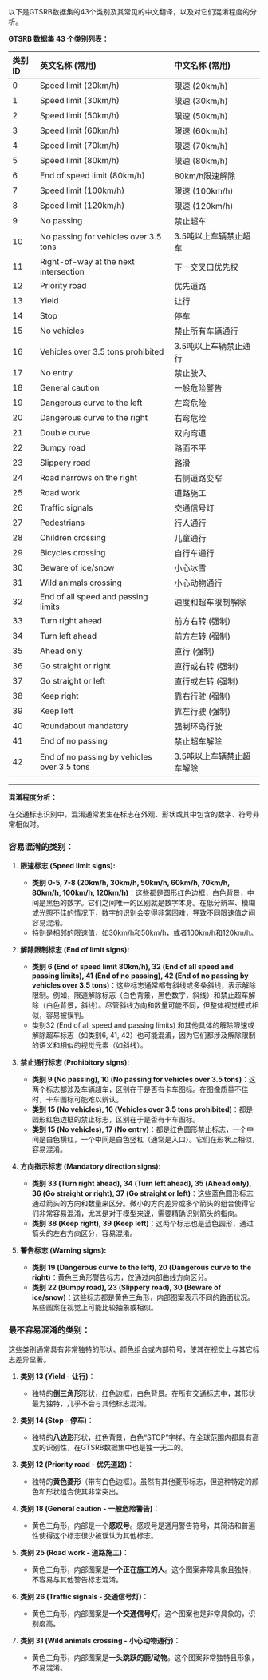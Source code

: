 以下是GTSRB数据集的43个类别及其常见的中文翻译，以及对它们混淆程度的分析。

**GTSRB 数据集 43 个类别列表：**

| 类别ID | 英文名称 (常用)             | 中文名称 (常用)             |
| :----- | :-------------------------- | :-------------------------- |
| 0      | Speed limit (20km/h)        | 限速 (20km/h)               |
| 1      | Speed limit (30km/h)        | 限速 (30km/h)               |
| 2      | Speed limit (50km/h)        | 限速 (50km/h)               |
| 3      | Speed limit (60km/h)        | 限速 (60km/h)               |
| 4      | Speed limit (70km/h)        | 限速 (70km/h)               |
| 5      | Speed limit (80km/h)        | 限速 (80km/h)               |
| 6      | End of speed limit (80km/h) | 80km/h限速解除             |
| 7      | Speed limit (100km/h)       | 限速 (100km/h)              |
| 8      | Speed limit (120km/h)       | 限速 (120km/h)              |
| 9      | No passing                | 禁止超车                    |
| 10     | No passing for vehicles over 3.5 tons | 3.5吨以上车辆禁止超车     |
| 11     | Right-of-way at the next intersection | 下一交叉口优先权        |
| 12     | Priority road             | 优先道路                    |
| 13     | Yield                     | 让行                        |
| 14     | Stop                      | 停车                        |
| 15     | No vehicles               | 禁止所有车辆通行            |
| 16     | Vehicles over 3.5 tons prohibited | 3.5吨以上车辆禁止通行   |
| 17     | No entry                  | 禁止驶入                    |
| 18     | General caution           | 一般危险警告                |
| 19     | Dangerous curve to the left | 左弯危险                    |
| 20     | Dangerous curve to the right | 右弯危险                   |
| 21     | Double curve              | 双向弯道                    |
| 22     | Bumpy road                | 路面不平                    |
| 23     | Slippery road             | 路滑                        |
| 24     | Road narrows on the right | 右侧道路变窄                |
| 25     | Road work                 | 道路施工                    |
| 26     | Traffic signals           | 交通信号灯                  |
| 27     | Pedestrians               | 行人通行                    |
| 28     | Children crossing         | 儿童通行                    |
| 29     | Bicycles crossing         | 自行车通行                  |
| 30     | Beware of ice/snow        | 小心冰雪                    |
| 31     | Wild animals crossing     | 小心动物通行                |
| 32     | End of all speed and passing limits | 速度和超车限制解除       |
| 33     | Turn right ahead          | 前方右转 (强制)             |
| 34     | Turn left ahead           | 前方左转 (强制)             |
| 35     | Ahead only                | 直行 (强制)                 |
| 36     | Go straight or right      | 直行或右转 (强制)           |
| 37     | Go straight or left       | 直行或左转 (强制)           |
| 38     | Keep right                | 靠右行驶 (强制)             |
| 39     | Keep left                 | 靠左行驶 (强制)             |
| 40     | Roundabout mandatory      | 强制环岛行驶                |
| 41     | End of no passing         | 禁止超车解除                |
| 42     | End of no passing by vehicles over 3.5 tons | 3.5吨以上车辆禁止超车解除 |

---

**混淆程度分析：**

在交通标志识别中，混淆通常发生在标志在外观、形状或其中包含的数字、符号非常相似时。

### 容易混淆的类别：

1.  **限速标志 (Speed limit signs):**
    * **类别 0-5, 7-8 (20km/h, 30km/h, 50km/h, 60km/h, 70km/h, 80km/h, 100km/h, 120km/h)**：这些都是圆形红色边框，白色背景，中间是黑色的数字。它们之间唯一的区别就是数字本身。在低分辨率、模糊或光照不佳的情况下，数字的识别会变得非常困难，导致不同限速值之间容易混淆。
    * 特别是相邻的限速值，如30km/h和50km/h，或者100km/h和120km/h。

2.  **解除限制标志 (End of limit signs):**
    * **类别 6 (End of speed limit 80km/h), 32 (End of all speed and passing limits), 41 (End of no passing), 42 (End of no passing by vehicles over 3.5 tons)**：这些标志通常都有斜线或多条斜线，表示解除限制。例如，限速解除标志（白色背景，黑色数字，斜线）和禁止超车解除（白色背景，斜线）。尽管斜线方向和数量可能不同，但整体视觉模式相似，容易被误判。
    * 类别32 (End of all speed and passing limits) 和其他具体的解除限速或解除超车标志（如类别6, 41, 42）也可能混淆，因为它们都涉及解除限制的语义和相似的视觉元素（如斜线）。

3.  **禁止通行标志 (Prohibitory signs):**
    * **类别 9 (No passing), 10 (No passing for vehicles over 3.5 tons)**：这两个标志都涉及车辆超车，区别在于是否有卡车图标。在图像质量不佳时，卡车图标可能难以辨认。
    * **类别 15 (No vehicles), 16 (Vehicles over 3.5 tons prohibited)**：都是圆形红色边框的禁止标志，区别在于是否有卡车图标。
    * **类别 15 (No vehicles), 17 (No entry)**：都是红色圆形禁止标志，一个中间是白色横杠，一个中间是白色竖杠（通常是入口）。它们在形状上相似，容易混淆。

4.  **方向指示标志 (Mandatory direction signs):**
    * **类别 33 (Turn right ahead), 34 (Turn left ahead), 35 (Ahead only), 36 (Go straight or right), 37 (Go straight or left)**：这些蓝色圆形标志通过箭头的方向和数量来区分。微小的方向差异或多个箭头的组合使得它们非常容易混淆，尤其是对于模型来说，需要精确识别箭头的指向。
    * **类别 38 (Keep right), 39 (Keep left)**：这两个标志也是蓝色圆形，通过箭头的左右方向区分，容易混淆。

5.  **警告标志 (Warning signs):**
    * **类别 19 (Dangerous curve to the left), 20 (Dangerous curve to the right)**：黄色三角形警告标志，仅通过内部曲线方向区分。
    * **类别 22 (Bumpy road), 23 (Slippery road), 30 (Beware of ice/snow)**：这些标志都是黄色三角形，内部图案表示不同的路面状况。某些图案在视觉上可能比较抽象或相似。

### 最不容易混淆的类别：

这些类别通常具有非常独特的形状、颜色组合或内部符号，使其在视觉上与其它标志差异显著。

1.  **类别 13 (Yield - 让行)**：
    * 独特的**倒三角形**形状，红色边框，白色背景。在所有交通标志中，其形状最为独特，几乎不会与其他标志混淆。

2.  **类别 14 (Stop - 停车)**：
    * 独特的**八边形**形状，红色背景，白色“STOP”字样。在全球范围内都具有高度的识别性，在GTSRB数据集中也是独一无二的。

3.  **类别 12 (Priority road - 优先道路)**：
    * 独特的**黄色菱形**（带有白色边框）。虽然有其他菱形标志，但这种特定的颜色和形状组合使其非常突出。

4.  **类别 18 (General caution - 一般危险警告)**：
    * 黄色三角形，内部是一个**感叹号**。感叹号是通用警告符号，其简洁和普遍性使得这个标志很少被误认为其他标志。

5.  **类别 25 (Road work - 道路施工)**：
    * 黄色三角形，内部图案是**一个正在施工的人**。这个图案非常具象且独特，不容易与其他警告标志混淆。

6.  **类别 26 (Traffic signals - 交通信号灯)**：
    * 黄色三角形，内部图案是**一个交通信号灯**。这个图案也是非常具象的，识别度高。

7.  **类别 31 (Wild animals crossing - 小心动物通行)**：
    * 黄色三角形，内部图案是**一头跳跃的鹿/动物**。这个图案非常独特且形象，不易混淆。
